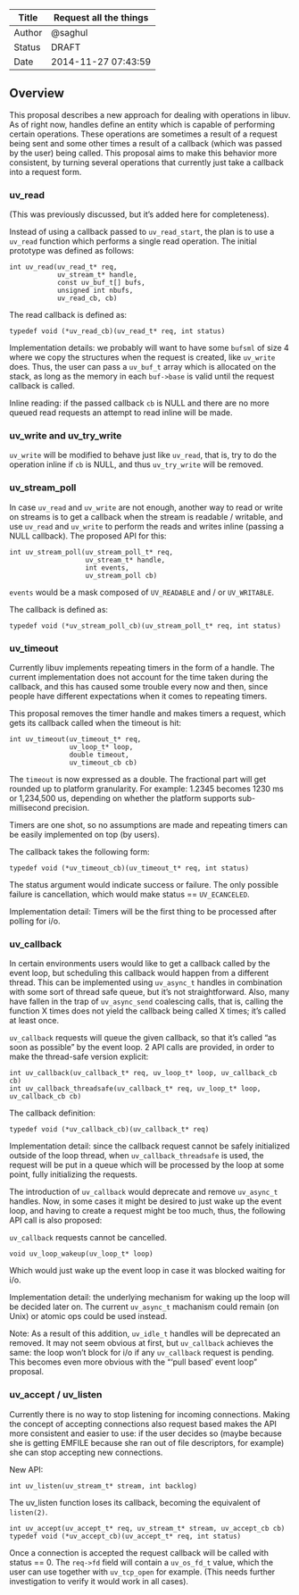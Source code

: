 | Title  | Request all the things  |
|--------|-------------------------|
| Author | @saghul                 |
| Status | DRAFT                   |
| Date   | 2014-11-27 07:43:59     |


## Overview

This proposal describes a new approach for dealing with operations in libuv. As of
right now, handles define an entity which is capable of performing certain operations.
These operations are sometimes a result of a request being sent and some other times a
result of a callback (which was passed by the user) being called. This proposal aims
to make this behavior more consistent, by turning several operations that currently
just take a callback into a request form.


### uv_read

(This was previously discussed, but it’s added here for completeness).

Instead of using a callback passed to `uv_read_start`, the plan is to use a `uv_read`
function which performs a single read operation. The initial prototype was defined
as follows:

~~~~
int uv_read(uv_read_t* req,
            uv_stream_t* handle,
            const uv_buf_t[] bufs,
            unsigned int nbufs,
            uv_read_cb, cb)
~~~~

The read callback is defined as:

~~~~
typedef void (*uv_read_cb)(uv_read_t* req, int status)
~~~~

Implementation details: we probably will want to have some `bufsml` of size 4 where we
copy the structures when the request is created, like `uv_write` does. Thus, the user can
pass a `uv_buf_t` array which is allocated on the stack, as long as the memory in each `buf->base`
is valid until the request callback is called.

Inline reading: if the passed callback `cb` is NULL and there are no more queued read requests
an attempt to read inline will be made.


### uv_write and uv_try_write

`uv_write` will be modified to behave just like `uv_read`, that is, try to do the operation
inline if `cb` is NULL, and thus `uv_try_write` will be removed.


### uv_stream_poll

In case `uv_read` and `uv_write` are not enough, another way to read or write on streams
is to get a callback when the stream is readable / writable, and use `uv_read` and `uv_write`
to perform the reads and writes inline (passing a NULL callback). The proposed API for this:

~~~~
int uv_stream_poll(uv_stream_poll_t* req,
                   uv_stream_t* handle,
                   int events,
                   uv_stream_poll cb)
~~~~

`events` would be a mask composed of `UV_READABLE` and / or `UV_WRITABLE`.

The callback is defined as:

~~~~
typedef void (*uv_stream_poll_cb)(uv_stream_poll_t* req, int status)
~~~~


### uv_timeout

Currently libuv implements repeating timers in the form of a handle. The current implementation
does not account for the time taken during the callback, and this has caused some trouble
every now and then, since people have different expectations when it comes to repeating timers.

This proposal removes the timer handle and makes timers a request, which gets its callback
called when the timeout is hit:

~~~~
int uv_timeout(uv_timeout_t* req,
               uv_loop_t* loop,
               double timeout,
               uv_timeout_cb cb)
~~~~

The `timeout` is now expressed as a double. The fractional part will get rounded up
to platform granularity. For example: 1.2345 becomes 1230 ms or 1,234,500 us,
depending on whether the platform supports sub-millisecond precision.

Timers are one shot, so no assumptions are made and repeating timers can be easily
implemented on top (by users).

The callback takes the following form:

~~~~
typedef void (*uv_timeout_cb)(uv_timeout_t* req, int status)
~~~~

The status argument would indicate success or failure. The only possible failure is cancellation,
which would make status == `UV_ECANCELED`.

Implementation detail: Timers will be the first thing to be processed after polling for i/o.


### uv_callback

In certain environments users would like to get a callback called by the event loop, but
scheduling this callback would happen from a different thread. This can be implemented using
`uv_async_t` handles in combination with some sort of thread safe queue, but it’s not
straightforward. Also, many have fallen in the trap of `uv_async_send` coalescing calls,
that is, calling the function X times does not yield the callback being called X times; it’s
called at least once.

`uv_callback` requests will queue the given callback, so that it’s called “as soon as
possible” by the event loop. 2 API calls are provided, in order to make the thread-safe
version explicit:

~~~~
int uv_callback(uv_callback_t* req, uv_loop_t* loop, uv_callback_cb cb)
int uv_callback_threadsafe(uv_callback_t* req, uv_loop_t* loop, uv_callback_cb cb)
~~~~

The callback definition:

~~~~
typedef void (*uv_callback_cb)(uv_callback_t* req)
~~~~

Implementation detail: since the callback request cannot be safely initialized outside
of the loop thread, when `uv_callback_threadsafe` is used, the request will be put
in a queue which will be processed by the loop at some point, fully initializing the
requests.

The introduction of `uv_callback` would deprecate and remove `uv_async_t` handles.
Now, in some cases it might be desired to just wake up the event loop, and having to
create a request might be too much, thus, the following API call is also proposed:

`uv_callback` requests cannot be cancelled.

~~~~
void uv_loop_wakeup(uv_loop_t* loop)
~~~~

Which would just wake up the event loop in case it was blocked waiting for i/o.

Implementation detail: the underlying mechanism for waking up the loop will be decided
later on. The current `uv_async_t` machanism could remain (on Unix) or atomic ops
could be used instead.

Note: As a result of this addition, `uv_idle_t` handles will be deprecated an removed.
It may not seem obvious at first, but `uv_callback` achieves the same: the loop won’t block
for i/o if any `uv_callback` request is pending. This becomes even more obvious with the
“‘pull based’ event loop” proposal.


### uv_accept / uv_listen

Currently there is no way to stop listening for incoming connections. Making the concept
of accepting connections also request based makes the API more consistent and easier
to use: if the user decides so (maybe because she is getting EMFILE because she ran
out of file descriptors, for example) she can stop accepting new connections.

New API:

~~~~
int uv_listen(uv_stream_t* stream, int backlog)
~~~~

The uv_listen function loses its callback, becoming the equivalent of `listen(2)`.

~~~~
int uv_accept(uv_accept_t* req, uv_stream_t* stream, uv_accept_cb cb)
typedef void (*uv_accept_cb)(uv_accept_t* req, int status)
~~~~

Once a connection is accepted the request callback will be called with status == 0.
The `req->fd` field will contain a `uv_os_fd_t` value, which the user can use together
with `uv_tcp_open` for example. (This needs further investigation to verify it would
work in all cases).


